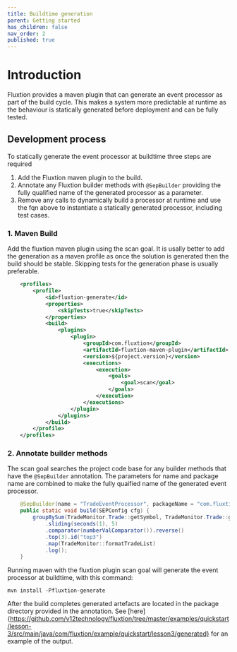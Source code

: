 ```yaml
---
title: Buildtime generation
parent: Getting started
has_children: false
nav_order: 2
published: true
---
```


# Introduction
Fluxtion provides a maven plugin that can generate an event processor as part of the build cycle. This makes a system more predictable at runtime as the behaviour is statically generated before deployment and can be fully tested.

## Development process
To statically generate the event processor at buildtime three steps are required
1. Add the Fluxtion maven plugin to the build.
1. Annotate any Fluxtion builder methods with `@SepBuilder` providing the fully qualified name of the generated processor as a parameter.
1. Remove any calls to dynamically build a processor at runtime and use the fqn above to instantiate a statically generated processor, including test cases.

### 1. Maven Build
Add the fluxtion maven plugin using the scan goal. It is usally better to add the generation as a maven profile as once the solution is generated then the build should be stable. Skipping tests for the generation phase is usually preferable.

```xml
    <profiles>
        <profile>
            <id>fluxtion-generate</id>
            <properties>
                <skipTests>true</skipTests>
            </properties>
            <build>
                <plugins>
                    <plugin>
                        <groupId>com.fluxtion</groupId>
                        <artifactId>fluxtion-maven-plugin</artifactId>
                        <version>${project.version}</version>
                        <executions>
                            <execution>
                                <goals>
                                    <goal>scan</goal>
                                </goals>
                            </execution>
                        </executions>
                    </plugin>
                </plugins>
            </build>
        </profile>
    </profiles>
```

### 2. Annotate builder methods
The scan goal searches the project code base for any builder methods that have the `@SepBuilder` annotation. The parameters for name and package name are combined to make the fully quaified name of the generated event processor.

```java
    @SepBuilder(name = "TradeEventProcessor", packageName = "com.fluxtion.example.quickstart.lesson3.generated")
    public static void build(SEPConfig cfg) {
        groupBySum(TradeMonitor.Trade::getSymbol, TradeMonitor.Trade::getAmount)
            .sliding(seconds(1), 5)
            .comparator(numberValComparator()).reverse()
            .top(3).id("top3")
            .map(TradeMonitor::formatTradeList)
            .log();
    }
```

Running maven with the fluxtion plugin scan goal will generate the event processor at buildtime, with this command:

```console
mvn install -Pfluxtion-generate
```

After the build completes generated artefacts are located in the package directory provided in the annotation. See [here]{https://github.com/v12technology/fluxtion/tree/master/examples/quickstart/lesson-3/src/main/java/com/fluxtion/example/quickstart/lesson3/generated} for an example of the output. 

